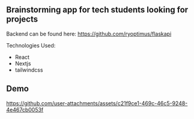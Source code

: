 ## Brainstorming app for tech students looking for projects
Backend can be found here: https://github.com/ryoptimus/flaskapi

Technologies Used:
- React
- Nextjs
- tailwindcss

## Demo
https://github.com/user-attachments/assets/c21f9ce1-469c-46c5-9248-4e467cb0053f

